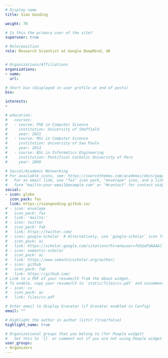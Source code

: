 ```yaml
---
# Display name
title: Sian Gooding

weight: 70

# Is this the primary user of the site?
superuser: true

# Role/position
role: Research Scientist at Google DeepMind, UK


# Organizations/Affiliations
organizations:
- name:
  url:

# Short bio (displayed in user profile at end of posts)
bio:

interests:
- 

# education:
#   courses:
#   - course: PhD in Computer Science
#     institution: University of Sheffield
#     year: 2021
#   - course: MSc in Computer Science
#     institution: University of Sao Paulo
#     year: 2013
#   - course: BSc in Informatics Engineering
#     institution: Pontifical Catholic University of Peru
#     year: 2009

# Social/Academic Networking
# For available icons, see: https://sourcethemes.com/academic/docs/page-builder/#icons
#   For an email link, use "fas" icon pack, "envelope" icon, and a link in the
#   form "mailto:your-email@example.com" or "#contact" for contact widget.
social:
- icon: globe
  icon_pack: fas
  link: https://siangooding.github.io/
# - icon: envelope
#   icon_pack: fas
#   link: 'mailto:'
# - icon: twitter
#   icon_pack: fab
#   link: https://twitter.com/
# - icon: google-scholar  # Alternatively, use `google-scholar` icon from `ai` icon pack
#   icon_pack: ai
#   link: https://scholar.google.com/citations?hl=en&user=fUSUaFUAAAAJ
# - icon: semantic-scholar
#   icon_pack: ai
#   link: https://www.semanticscholar.org/author/
# - icon: github
#   icon_pack: fab
#   link: https://github.com/
# Link to a PDF of your resume/CV from the About widget.
# To enable, copy your resume/CV to `static/files/cv.pdf` and uncomment the lines below.
# - icon: cv
#   icon_pack: ai
#   link: files/cv.pdf

# Enter email to display Gravatar (if Gravatar enabled in Config)
email: ""

# Highlight the author in author lists? (true/false)
highlight_name: true

# Organizational groups that you belong to (for People widget)
#   Set this to `[]` or comment out if you are not using People widget.
user_groups:
- Organizers
---
```

